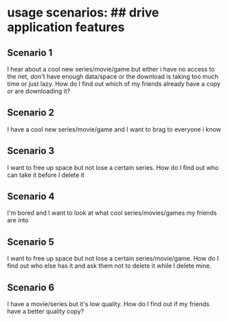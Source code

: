 # usage scenarios: ## drive application features

## Scenario 1

I hear about a cool new series/movie/game but either i have no access to the net, don't have enough data/space or the download is taking too much time or just lazy. How do I find out which of my friends already have a copy or are downloading it?

## Scenario 2

I have a cool new series/movie/game and I want to brag to everyone i know

## Scenario 3
I want to free up space but not lose a certain series. How do I find out who can take it before I delete it

## Scenario 4
I'm bored and I want to look at what cool series/movies/games my friends are into

## Scenario 5
I want to free up space but not lose a certain series/movie/game. How do I find out who else has it and ask them not to delete it while I delete mine.

## Scenario 6
I have a movie/series but it's low quality. How do I find out if my friends have a better quality copy?
